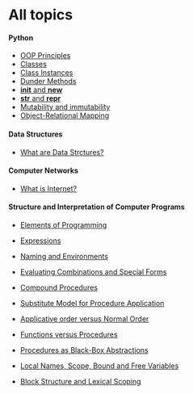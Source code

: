 <h1>All topics</h1> 

<h4>Python</h4>

* [OOP Principles](https://github.com/blunt008/notes/blob/master/topics/oop.md)
* [Classes](https://github.com/blunt008/notes/blob/master/topics/classes.md)
* [Class Instances](https://github.com/blunt008/notes/blob/master/topics/class_instances.md)
* [Dunder Methods](https://github.com/blunt008/notes/blob/master/topics/magic_methods.md)
* [__init__ and __new__](https://github.com/blunt008/notes/blob/master/topics/init%20_vs_new.md)
* [__str__ and __repr__](https://github.com/blunt008/notes/blob/master/topics/str_vs_repr.md)
* [Mutability and immutability](https://github.com/blunt008/notes/blob/master/topics/immutability.md)
* [Object-Relational Mapping](https://github.com/blunt008/notes/blob/master/topics/orm_concept.md)

<h4>Data Structures</h4>

* [What are Data Strctures?]()

<h4>Computer Networks</h4>

* [What is Internet?](https://github.com/blunt008/notes/blob/master/topics/what_is_internet.md)

<h4>Structure and Interpretation of Computer Programs</h4>

* [Elements of Programming](https://github.com/blunt008/notes/blob/master/topics/elements_of_programming.md)

* [Expressions](https://github.com/blunt008/notes/blob/master/topics/expressions.md)

* [Naming and Environments](https://github.com/blunt008/notes/blob/master/topics/naming_and_environment.md)

* [Evaluating Combinations and Special Forms](https://github.com/blunt008/notes/blob/master/topics/evaluating_combinations.md)

* [Compound Procedures](https://github.com/blunt008/notes/blob/master/topics/compound_procedures.md)

* [Substitute Model for Procedure Application](https://github.com/blunt008/notes/blob/master/topics/substitute_model_for_procedure_application.md)

* [Applicative order versus Normal Order](https://github.com/blunt008/notes/blob/master/topics/applicative_order_vs_normal.md)

* [Functions versus Procedures](https://github.com/blunt008/notes/blob/master/topics/functions_versus_procedures.md)

* [Procedures as Black-Box Abstractions](https://github.com/blunt008/notes/blob/master/topics/procedures_black_box_abstractions.md)

* [Local Names, Scope, Bound and Free Variables](https://github.com/blunt008/notes/blob/master/topics/local_names.md)

* [Block Structure and Lexical Scoping](https://github.com/blunt008/notes/blob/master/topics/block_structure_lexical.md)
